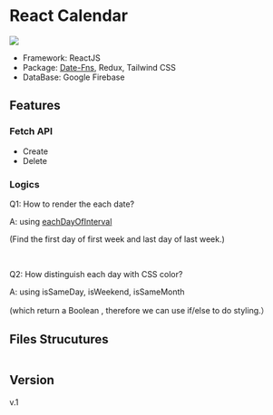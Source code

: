  #  React Calendar

![](https://i.imgur.com/nKZRNQv.gif)
*  Framework: ReactJS
*  Package: [Date-Fns](https://date-fns.org/), Redux, Tailwind CSS  
*  DataBase: Google Firebase


## Features
### Fetch API
* Create
* Delete


### Logics 

Q1: How to render the each date?

A: using [eachDayOfInterval](https://date-fns.org/v2.28.0/docs/eachDayOfInterval)

(Find the first day of first week and last day of last week.)

<br/>

Q2: How distinguish each day with CSS color?

A: using isSameDay, isWeekend, isSameMonth 

(which return a Boolean , therefore we can use if/else to do styling.）

## Files Strucutures
```

```
## Version
v.1